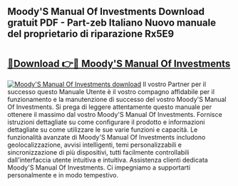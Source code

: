## Moody'S Manual Of Investments Download gratuit PDF - Part-zeb Italiano Nuovo manuale del proprietario di riparazione Rx5E9

# <h2><a href="http://dfgeg10.blite.top/?on=Moody%27S+Manual+Of+Investments">🔗Download 👉🔴 Moody'S Manual Of Investments</a></h2>

[![Moody'S Manual Of Investments download](https://i.imgur.com/lujVjoI.png)](http://dfgeg10.blite.top/?on=Moody%27S+Manual+Of+Investments)
Il vostro Partner per il successo questo Manuale Utente è il vostro compagno affidabile per il funzionamento e la manutenzione di successo del vostro Moody'S Manual Of Investments. Si prega di leggere attentamente questo manuale per ottenere il massimo dal vostro Moody'S Manual Of Investments. Fornisce istruzioni dettagliate su come configurare il prodotto e informazioni dettagliate su come utilizzare le sue varie funzioni e capacità. Le funzionalità avanzate di Moody'S Manual Of Investments includono geolocalizzazione, avvisi intelligenti, temi personalizzabili e sincronizzazione di più dispositivi, tutti facilmente controllabili dall'interfaccia utente intuitiva e intuitiva. Assistenza clienti dedicata Moody'S Manual Of Investments. Ci impegniamo a supportarti personalmente e in modo tempestivo.
